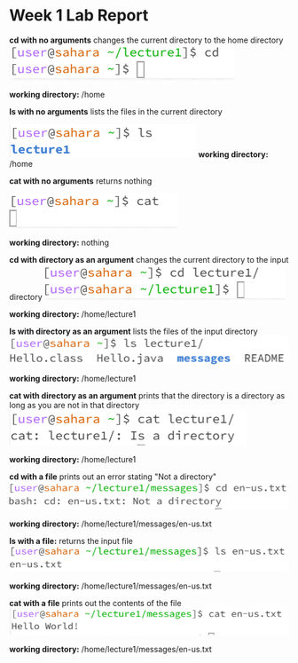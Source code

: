 # Week 1 Lab Report
**cd with no arguments** changes the current directory to the home directory
![Image](cd_alone.png)

**working directory:** /home

**ls with no arguments** lists the files in the current directory

![Image](ls_alone.png)
**working directory:** /home

**cat with no arguments** returns nothing

![Image](cat_alone.png)

**working directory:** nothing

**cd with directory as an argument** changes the current directory to the input directory
![Image](cd_directory.png)

**working directory:** /home/lecture1

**ls with directory as an argument** lists the files of the input directory
![Image](ls_directory.png)

**working directory:** /home/lecture1

**cat with directory as an argument** prints that the directory is a directory as long as you are not in that directory
![Image](cat_directory.png)

**working directory:** /home/lecture1

**cd with a file** prints out an error stating "Not a directory"
![Image](cd_file.png)

**working directory:** /home/lecture1/messages/en-us.txt

**ls with a file:** returns the input file
![Image](ls_file.png)

**working directory:** /home/lecture1/messages/en-us.txt

**cat with a file** prints out the contents of the file
![Image](cat_file.png)

**working directory:** /home/lecture1/messages/en-us.txt
